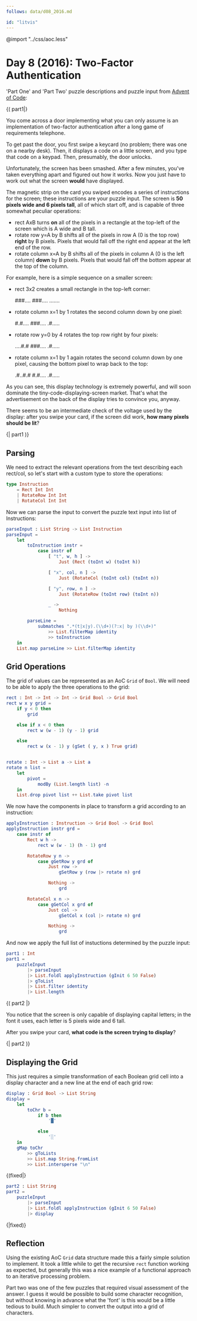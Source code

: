 ```yaml
---
follows: data/d08_2016.md

id: "litvis"
---
```


@import "../css/aoc.less"

# Day 8 (2016): Two-Factor Authentication

'Part One' and 'Part Two' puzzle descriptions and puzzle input from [Advent of Code](https://adventofcode.com/2016/day/8):

{( part1|}

You come across a door implementing what you can only assume is an implementation of two-factor authentication after a long game of requirements telephone.

To get past the door, you first swipe a keycard (no problem; there was one on a nearby desk). Then, it displays a code on a little screen, and you type that code on a keypad. Then, presumably, the door unlocks.

Unfortunately, the screen has been smashed. After a few minutes, you've taken everything apart and figured out how it works. Now you just have to work out what the screen **would** have displayed.

The magnetic strip on the card you swiped encodes a series of instructions for the screen; these instructions are your puzzle input. The screen is **50 pixels wide and 6 pixels tall**, all of which start off, and is capable of three somewhat peculiar operations:

- rect AxB turns **on** all of the pixels in a rectangle at the top-left of the screen which is A wide and B tall.
- rotate row y=A by B shifts all of the pixels in row A (0 is the top row) **right** by B pixels. Pixels that would fall off the right end appear at the left end of the row.
- rotate column x=A by B shifts all of the pixels in column A (0 is the left column) **down** by B pixels. Pixels that would fall off the bottom appear at the top of the column.

For example, here is a simple sequence on a smaller screen:

- rect 3x2 creates a small rectangle in the top-left corner:

  ###....
  ###....
  .......

- rotate column x=1 by 1 rotates the second column down by one pixel:

  #.#....
  ###....
  .#.....

- rotate row y=0 by 4 rotates the top row right by four pixels:

  ....#.#
  ###....
  .#.....

- rotate column x=1 by 1 again rotates the second column down by one pixel, causing the bottom pixel to wrap back to the top:

  .#..#.#
  #.#....
  .#.....

As you can see, this display technology is extremely powerful, and will soon dominate the tiny-code-displaying-screen market. That's what the advertisement on the back of the display tries to convince you, anyway.

There seems to be an intermediate check of the voltage used by the display: after you swipe your card, if the screen did work, **how many pixels should be lit**?

{| part1 )}

## Parsing

We need to extract the relevant operations from the text describing each rect/col, so let's start with a custom type to store the operations:

```elm {l}
type Instruction
    = Rect Int Int
    | RotateRow Int Int
    | RotateCol Int Int
```

Now we can parse the input to convert the puzzle text input into list of Instructions:

```elm {l}
parseInput : List String -> List Instruction
parseInput =
    let
        toInstruction instr =
            case instr of
                [ "t", w, h ] ->
                    Just (Rect (toInt w) (toInt h))

                [ "x", col, n ] ->
                    Just (RotateCol (toInt col) (toInt n))

                [ "y", row, n ] ->
                    Just (RotateRow (toInt row) (toInt n))

                _ ->
                    Nothing

        parseLine =
            submatches ".*(t|x|y).(\\d+)(?:x| by )(\\d+)"
                >> List.filterMap identity
                >> toInstruction
    in
    List.map parseLine >> List.filterMap identity
```

## Grid Operations

The grid of values can be represented as an AoC `Grid` of `Bool`. We will need to be able to apply the three operations to the grid:

```elm {l}
rect : Int -> Int -> Int -> Grid Bool -> Grid Bool
rect w x y grid =
    if y < 0 then
        grid

    else if x < 0 then
        rect w (w - 1) (y - 1) grid

    else
        rect w (x - 1) y (gSet ( y, x ) True grid)


rotate : Int -> List a -> List a
rotate n list =
    let
        pivot =
            modBy (List.length list) -n
    in
    List.drop pivot list ++ List.take pivot list
```

We now have the components in place to transform a grid according to an instruction:

```elm {l}
applyInstruction : Instruction -> Grid Bool -> Grid Bool
applyInstruction instr grd =
    case instr of
        Rect w h ->
            rect w (w - 1) (h - 1) grd

        RotateRow y n ->
            case gGetRow y grd of
                Just row ->
                    gSetRow y (row |> rotate n) grd

                Nothing ->
                    grd

        RotateCol x n ->
            case gGetCol x grd of
                Just col ->
                    gSetCol x (col |> rotate n) grd

                Nothing ->
                    grd
```

And now we apply the full list of instuctions determined by the puzzle input:

```elm {l r}
part1 : Int
part1 =
    puzzleInput
        |> parseInput
        |> List.foldl applyInstruction (gInit 6 50 False)
        |> gToList
        |> List.filter identity
        |> List.length
```

{( part2 |}

You notice that the screen is only capable of displaying capital letters; in the font it uses, each letter is 5 pixels wide and 6 tall.

After you swipe your card, **what code is the screen trying to display**?

{| part2 )}

## Displaying the Grid

This just requires a simple transformation of each Boolean grid cell into a display character and a new line at the end of each grid row:

```elm {l}
display : Grid Bool -> List String
display =
    let
        toChr b =
            if b then
                '█'

            else
                '░'
    in
    gMap toChr
        >> gToLists
        >> List.map String.fromList
        >> List.intersperse "\n"
```

{(fixed|}

```elm {l m}
part2 : List String
part2 =
    puzzleInput
        |> parseInput
        |> List.foldl applyInstruction (gInit 6 50 False)
        |> display
```

{|fixed)}

## Reflection

Using the existing AoC `Grid` data structure made this a fairly simple solution to implement. It took a little while to get the recursive `rect` function working as expected, but generally this was a nice example of a functional approach to an iterative processing problem.

Part two was one of the few puzzles that required visual assessment of the answer. I guess it would be possible to build some character recognition, but without knowing in advance what the 'font' is this would be a little tedious to build. Much simpler to convert the output into a grid of characters.

